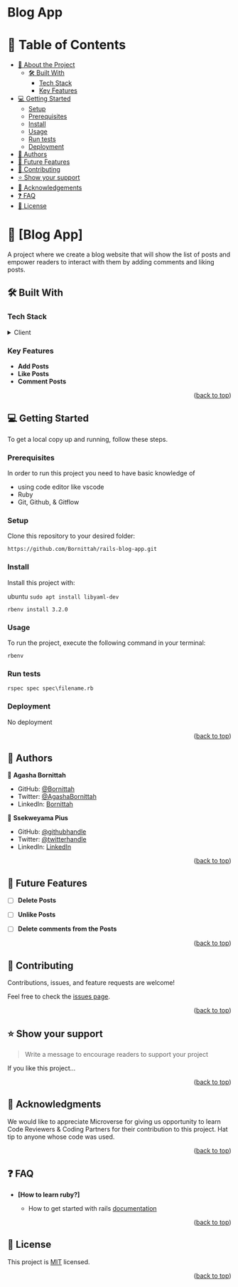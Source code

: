 # Blog App


<a name="readme-top"></a>

<!-- TABLE OF CONTENTS -->

# 📗 Table of Contents

- [📖 About the Project](#about-project)
  - [🛠 Built With](#built-with)
    - [Tech Stack](#tech-stack)
    - [Key Features](#key-features)
- [💻 Getting Started](#getting-started)
  - [Setup](#setup)
  - [Prerequisites](#prerequisites)
  - [Install](#install)
  - [Usage](#usage)
  - [Run tests](#run-tests)
  - [Deployment](#triangular_flag_on_post-deployment)
- [👥 Authors](#authors)
- [🔭 Future Features](#future-features)
- [🤝 Contributing](#contributing)
- [⭐️ Show your support](#support)
- [🙏 Acknowledgements](#acknowledgements)
- [❓ FAQ](#faq)
- [📝 License](#license)

<!-- PROJECT DESCRIPTION -->

# 📖 [Blog App] <a name="about-project"></a>

A project where we create a blog website that will show the list of posts and empower readers to interact with them by adding comments and liking posts.

## 🛠 Built With <a name="built-with"></a>

### Tech Stack <a name="tech-stack"></a>


<details>
  <summary>Client</summary>
  <ul>
    <li><a href="https://guides.rubyonrails.org/">Ruby on Rails</a></li>
  </ul>
</details>


<!-- Features -->

### Key Features <a name="key-features"></a>

- **Add Posts**
- **Like Posts**
- **Comment Posts**

<p align="right">(<a href="#readme-top">back to top</a>)</p>

<!-- GETTING STARTED -->

## 💻 Getting Started <a name="getting-started"></a>
To get a local copy up and running, follow these steps.

### Prerequisites

In order to run this project you need to have basic knowledge of
- using code editor like vscode
- Ruby
- Git, Github, & Gitflow

### Setup

Clone this repository to your desired folder:

`https://github.com/Bornittah/rails-blog-app.git`

### Install

Install this project with:

ubuntu
`sudo apt install libyaml-dev`

 `rbenv install 3.2.0`

### Usage

To run the project, execute the following command in your terminal:

`rbenv`

### Run tests

`rspec spec spec\filename.rb`

### Deployment

No deployment

<p align="right">(<a href="#readme-top">back to top</a>)</p>

<!-- AUTHORS -->

## 👥 Authors <a name="authors"></a>
👤 **Agasha Bornittah**

- GitHub: [@Bornittah](https://github.com/Bornittah)
- Twitter: [@AgashaBornittah](https://twitter.com/AgashaBornittah)
- LinkedIn: [Bornittah](www.linkedin.com/in/agasha-bornittah)

👤 **Ssekweyama Pius**

- GitHub: [@githubhandle](https://github.com/SSEKPIUS)
- Twitter: [@twitterhandle](https://twitter.com/SSEK_PIUS)
- LinkedIn: [LinkedIn](https://linkedin.com/in/pius-ssekweyama-23665794)

<p align="right">(<a href="#readme-top">back to top</a>)</p>

<!-- FUTURE FEATURES -->

## 🔭 Future Features <a name="future-features"></a>


- [ ] **Delete Posts**

- [ ] **Unlike Posts**

- [ ] **Delete comments from the Posts**

<p align="right">(<a href="#readme-top">back to top</a>)</p>

<!-- CONTRIBUTING -->

## 🤝 Contributing <a name="contributing"></a>

Contributions, issues, and feature requests are welcome!

Feel free to check the [issues page](../../issues/).

<p align="right">(<a href="#readme-top">back to top</a>)</p>

<!-- SUPPORT -->

## ⭐️ Show your support <a name="support"></a>

> Write a message to encourage readers to support your project

If you like this project...

<p align="right">(<a href="#readme-top">back to top</a>)</p>

<!-- ACKNOWLEDGEMENTS -->

## 🙏 Acknowledgments <a name="acknowledgements"></a>

We would like to appreciate
Microverse for giving us opportunity to learn
Code Reviewers & Coding Partners for their contribution to this project.
Hat tip to anyone whose code was used.

<p align="right">(<a href="#readme-top">back to top</a>)</p>

<!-- FAQ (optional) -->

## ❓ FAQ <a name="faq"></a>

- **[How to learn ruby?]**

  - How to get started with rails [documentation](https://guides.rubyonrails.org/getting_started.html)


<p align="right">(<a href="#readme-top">back to top</a>)</p>

<!-- LICENSE -->

## 📝 License <a name="license"></a>

This project is [MIT](./LICENSE) licensed.


<p align="right">(<a href="#readme-top">back to top</a>)</p>